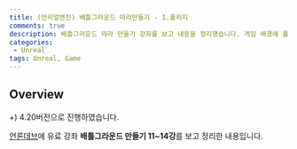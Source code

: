 ```yaml
---
title: (언리얼엔진) 배틀그라운드 따라만들기 - 1.폴리지
comments: true
description: 배틀그라운드 따라 만들기 강좌를 보고 내용을 정리했습니다. 게임 배경에 폴리지를 사용해 나무를 심는 과정을 진행해보았습니다.
categories:
 - Unreal
tags: Unreal, Game 
---
```


## Overview

+) 4.20버전으로 진행하였습니다.

[언론데브](https://alonedev.com/)에 유료 강좌 **배틀그라운드 만들기 11~14강**를 보고 정리한 내용입니다.

